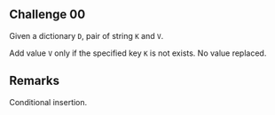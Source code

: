 ## Challenge 00

Given a dictionary `D`, pair of string `K` and `V`. 

Add value `V` only if the specified key `K` is not exists. No value replaced.

## Remarks

Conditional insertion.